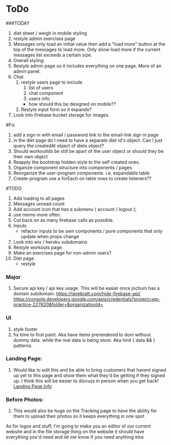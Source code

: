 # ToDo

###TODAY
1. diet sheet / weigh in mobile styling
1. restyle admin exercises page
1. Messages only load an initial value then add a "load more" button at the top of the messages to load more. Only show load more if the current messages list exceeds a certain size.
1. Overall styling
1. Restyle admin page so it includes everything on one page. More of an admin panel.
1. Chat
   1. restyle users page to include
      1. list of users
      2. chat component
      3. users info
      * how should this be designed on mobile??
   3. Restyle input form so it expands?
1. Look into firebase bucket storage for images.

#Fix
1. add a sign in with email / password link to the email-link sign in page
1. in the diet page do I need to have a separate diet id's object. Can I just query the createdAt object of diets object?
1. Should workoutIds be still be apart of the user object or should they be their own object
1. Reapply the bootstrap hidden style to the self created ones.
1. Organize component structure into components / pages
1. Reorganize the user-program components. i.e. expandable table
1. Create-program use a forEach on table rows to create listeners??

#TODO
1. Add loading to all pages
1. Messages unread count
1. Add account icon that has a submenu ( account / logout );
1. use memo more often.
1. Cut back on as many firebase calls as possible.
1. Inputs
   * refactor inputs to be own components / pure components that only update when props change
1. Look into wix / heroku subdomains
1. Restyle workouts page.
1. Make an exercises page for non-admin users?
1. Diet page
   * restyle

### Major
1. Secure api key / api key usage. This will be easier once jochum has a domain subdomain.
https://javebratt.com/hide-firebase-api/
https://console.developers.google.com/apis/credentials?project=wp-practice-227620&folder=&organizationId=

### UI
1. style footer
1. fix time to first paint. Aka have items prerendered to dom without dummy data. while the real data is being store. Aka limit { data && <element>} patterns.

### Landing Page:
 1. Would like to edit this and be able to bring customers that havent signed up yet to this page and show them what they'd be getting if they signed up. I think this will be easier to discuss in person when you get back!
 [Landing Page Info](https://www.jochumstrength.com/program-information)

### Before Photos:
1. This would also be huge on the Tracking page to have the ability for them to upload their photos so it keeps everything in one spot

As for logos and stuff, I'm going to make you an editor of our current website and in the file storage thing on the website it should have everything you'd need and let me know if you need anything else
